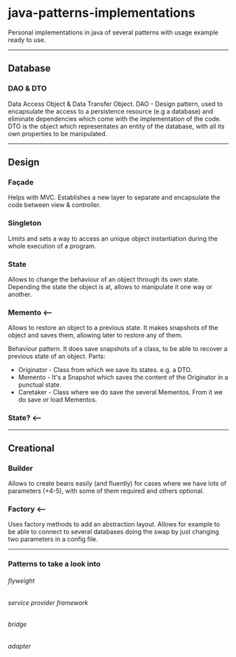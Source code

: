 # java-patterns-implementations
Personal implementations in java of several patterns with usage example ready to use.
___
## Database
### DAO & DTO
Data Access Object & Data Transfer Object.
DAO - Design pattern, used to encapsulate the access to a persistence resource (e.g a database) and eliminate dependencies which come with the implementation of the code.
DTO is the object which representates an entity of the database, with all its own properties to be manipulated.
___

## Design
### Façade
Helps with MVC. Establishes a new layer to separate and encapsulate the code between view & controller.

### Singleton
Limits and sets a way to access an unique object instantiation during the whole execution of a program.

### State
Allows to change the behaviour of an object through its own state. Depending the state the object is at, allows to manipulate it one way or another.

### Memento <--
Allows to restore an object to a previous state. It makes snapshots of the object and saves them, allowing later to restore any of them.

Behaviour pattern. It does save snapshots of a class, to be able to recover a previous state of an object. 
Parts: 
 * Originator - Class from which we save its states. e.g. a DTO. 
 * Memento - It's a Snapshot which saves the content of the Originator in a punctual state. 
 * Caretaker - Class where we do save the several Mementos. From it we do save or load Mementos.
 
### State? <--
___

## Creational
### Builder
Allows to create beans easily (and fluently) for cases where we have lots of parameters (+4-5), with some of them required and others optional.


### Factory <--
Uses factory methods to add an abstraction layout. Allows for example to be able to connect to several databases doing the swap by just changing two parameters in a config file.
___

### Patterns to take a look into
###### flyweight
###### service provider framework
###### bridge
###### adapter
